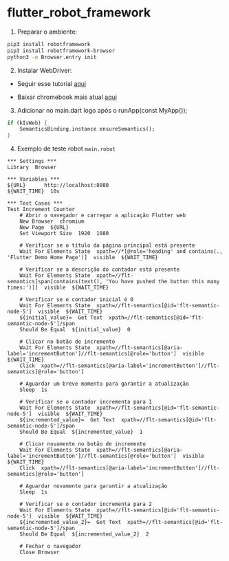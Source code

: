 # flutter_robot_framework

1. Preparar o ambiente:

``` bash
pip3 install robotframework 
pip3 install robotframework-browser
python3 -m Browser.entry init
```

2. Instalar WebDriver:

- Seguir esse tutorial [aqui](https://luizdeaguiar.com.br/pt/2022/10/instalando-chromedriver-no-path-do-macos/)

- Baixar chromebook mais atual [aqui](https://googlechromelabs.github.io/chrome-for-testing/)


3. Adicionar no main.dart logo após o runApp(const MyApp());

``` dart
if (kIsWeb) {
    SemanticsBinding.instance.ensureSemantics(); 
}
```

4. Exemplo de teste robot `main.robot`

``` robot
*** Settings ***
Library  Browser

*** Variables ***
${URL}      http://localhost:8080
${WAIT_TIME}  10s

*** Test Cases ***
Test Increment Counter
    # Abrir o navegador e carregar a aplicação Flutter web
    New Browser  chromium
    New Page  ${URL}
    Set Viewport Size  1920  1080
    
    # Verificar se o título da página principal está presente
    Wait For Elements State  xpath=//*[@role='heading' and contains(., 'Flutter Demo Home Page')]  visible  ${WAIT_TIME}
    
    # Verificar se a descrição do contador está presente
    Wait For Elements State  xpath=//flt-semantics[span[contains(text(), 'You have pushed the button this many times:')]]  visible  ${WAIT_TIME}
    
    # Verificar se o contador inicial é 0
    Wait For Elements State  xpath=//flt-semantics[@id='flt-semantic-node-5']  visible  ${WAIT_TIME}
    ${initial_value}=  Get Text  xpath=//flt-semantics[@id='flt-semantic-node-5']/span
    Should Be Equal  ${initial_value}  0

    # Clicar no botão de incremento
    Wait For Elements State  xpath=//flt-semantics[@aria-label='incrementButton']//flt-semantics[@role='button']  visible  ${WAIT_TIME}
    Click  xpath=//flt-semantics[@aria-label='incrementButton']//flt-semantics[@role='button']
    
    # Aguardar um breve momento para garantir a atualização
    Sleep  1s

    # Verificar se o contador incrementa para 1
    Wait For Elements State  xpath=//flt-semantics[@id='flt-semantic-node-5']  visible  ${WAIT_TIME}
    ${incremented_value}=  Get Text  xpath=//flt-semantics[@id='flt-semantic-node-5']/span
    Should Be Equal  ${incremented_value}  1

    # Clicar novamente no botão de incremento
    Wait For Elements State  xpath=//flt-semantics[@aria-label='incrementButton']//flt-semantics[@role='button']  visible  ${WAIT_TIME}
    Click  xpath=//flt-semantics[@aria-label='incrementButton']//flt-semantics[@role='button']
    
    # Aguardar novamente para garantir a atualização
    Sleep  1s

    # Verificar se o contador incrementa para 2
    Wait For Elements State  xpath=//flt-semantics[@id='flt-semantic-node-5']  visible  ${WAIT_TIME}
    ${incremented_value_2}=  Get Text  xpath=//flt-semantics[@id='flt-semantic-node-5']/span
    Should Be Equal  ${incremented_value_2}  2
    
    # Fechar o navegador
    Close Browser
```






